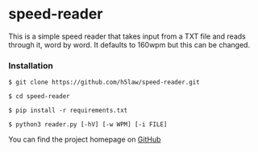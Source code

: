 # speed-reader

This is a simple speed reader that takes input from a TXT file and reads through it, word by word. It defaults to 160wpm but this can be changed.

### Installation

```$ git clone https://github.com/h5law/speed-reader.git```

```$ cd speed-reader```

```$ pip install -r requirements.txt```

```$ python3 reader.py [-hV] [-w WPM] [-i FILE]```


You can find the project homepage on [GitHub](https://github.com/h5law/speed-reader)

